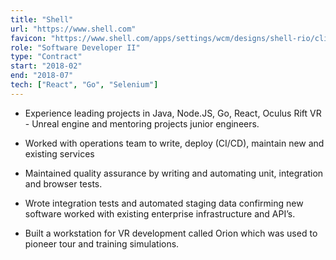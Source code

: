 ```yaml
---
title: "Shell"
url: "https://www.shell.com"
favicon: "https://www.shell.com/apps/settings/wcm/designs/shell-rio/clientlibs/themes/theme-shell/resources/favicon/favicon.ico"
role: "Software Developer II"
type: "Contract"
start: "2018-02"
end: "2018-07"
tech: ["React", "Go", "Selenium"]
---
```


- Experience leading projects in Java, Node.JS, Go, React, Oculus Rift VR -
  Unreal engine and mentoring projects junior engineers.

- Worked with operations team to write, deploy (CI/CD), maintain new and
  existing services

- Maintained quality assurance by writing and automating unit, integration and
  browser tests.

- Wrote integration tests and automated staging data confirming new software
  worked with existing enterprise infrastructure and API’s.

- Built a workstation for VR development called Orion which was used to pioneer
  tour and training simulations.

